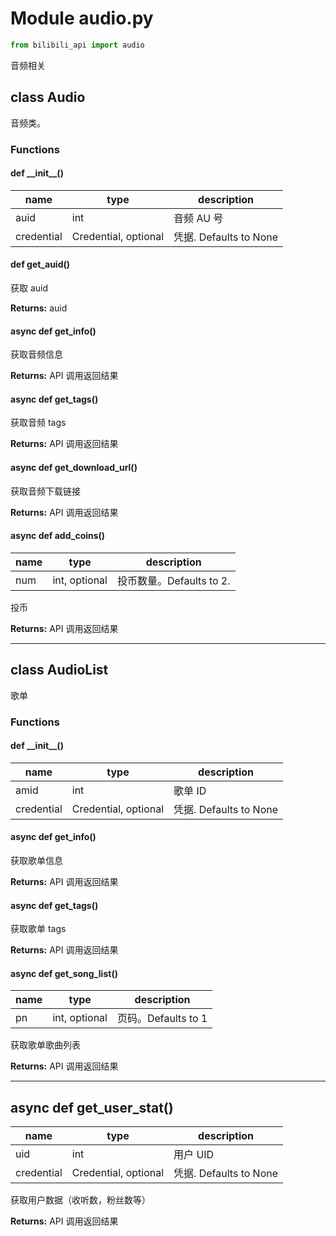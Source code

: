 # Module audio.py

```python
from bilibili_api import audio
```

音频相关

## class Audio

音频类。

### Functions

#### def \_\_init\_\_()

| name       | type                 | description            |
| ---------- | -------------------- | ---------------------- |
| auid       | int                  | 音频 AU 号             |
| credential | Credential, optional | 凭据. Defaults to None |

#### def get_auid()

获取 auid

**Returns:** auid

#### async def get_info()

获取音频信息

**Returns:** API 调用返回结果

#### async def get_tags()

获取音频 tags

**Returns:** API 调用返回结果

#### async def get_download_url()

获取音频下载链接

**Returns:** API 调用返回结果

#### async def add_coins()

| name | type          | description              |
| ---- | ------------- | ------------------------ |
| num  | int, optional | 投币数量。Defaults to 2. |

投币

**Returns:** API 调用返回结果

---

## class AudioList

歌单

### Functions

#### def \_\_init\_\_()

| name       | type                 | description            |
| ---------- | -------------------- | ---------------------- |
| amid       | int                  | 歌单 ID                |
| credential | Credential, optional | 凭据. Defaults to None |

#### async def get_info()

获取歌单信息

**Returns:** API 调用返回结果

#### async def get_tags()

获取歌单 tags

**Returns:** API 调用返回结果

#### async def get_song_list()

| name | type          | description         |
| ---- | ------------- | ------------------- |
| pn   | int, optional | 页码。Defaults to 1 |

获取歌单歌曲列表

**Returns:** API 调用返回结果

---

## async def get_user_stat()

| name       | type                 | description            |
| ---------- | -------------------- | ---------------------- |
| uid        | int                  | 用户 UID               |
| credential | Credential, optional | 凭据. Defaults to None |

获取用户数据（收听数，粉丝数等）

**Returns:** API 调用返回结果